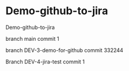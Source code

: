 # Demo-github-to-jira
Demo-github-to-jira

branch main commit 1

branch DEV-3-demo-for-github commit 332244

Branch DEV-4-jira-test commit 1
